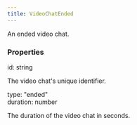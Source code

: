 ```yaml
---
title: VideoChatEnded
---
```


An ended video chat.

### Properties

<div class="flex flex-col gap-3"><div><div class="flex gap-2"><div class="font-mono p" id="p_id" data-anchor><span class="font-bold">id</span><span class="opacity-50">:</span> <span>string</span></div></div><div class="pl-3"><div class="no-margin">

The video chat's unique identifier.

</div></div></div><div><div class="flex gap-2"><div class="font-mono p" id="p_type" data-anchor><span class="font-bold">type</span><span class="opacity-50">:</span> <span>&quot;ended&quot;</span></div></div></div><div><div class="flex gap-2"><div class="font-mono p" id="p_duration" data-anchor><span class="font-bold">duration</span><span class="opacity-50">:</span> <span>number</span></div></div><div class="pl-3"><div class="no-margin">

The duration of the video chat in seconds.

</div></div></div></div>

